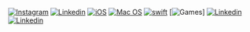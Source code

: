 [![Instagram](https://img.shields.io/badge/Instagram-E4405F?style=for-the-badge&logo=instagram&logoColor=white)](https://www.instagram.com/alysson_912?igsh=dG1uYjBuazM1OXZs&utm_source=qr)
[![Linkedin](https://img.shields.io/badge/LinkedIn-0077B5?style=for-the-badge&logo=linkedin&logoColor=white)](https://www.linkedin.com/in/alysson-menezes?utm_source=share&utm_campaign=share_via&utm_content=profile&utm_medium=ios_app)
[![iOS](https://img.shields.io/badge/iOS-000000?style=for-the-badge&logo=ios&logoColor=white)]()
[![Mac OS](https://img.shields.io/badge/mac%20os-000000?style=for-the-badge&logo=apple&logoColor=white)]()
[![swift](https://img.shields.io/badge/Swift-FA7343?style=for-the-badge&logo=swift&logoColor=white)]()
[![Games](https://img.shields.io/badge/PlayStation-003791?style=for-the-badge&logo=playstation&logoColor=white)]
[![Linkedin]()]()
[![Linkedin]()]()
